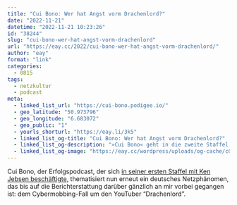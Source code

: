 ```yaml
---
title: "Cui Bono: Wer hat Angst vorm Drachenlord?"
date: "2022-11-21"
datetime: "2022-11-21 10:23:26"
id: "38244"
slug: "cui-bono-wer-hat-angst-vorm-drachenlord"
url: "https://eay.cc/2022/cui-bono-wer-hat-angst-vorm-drachenlord/"
author: "eay"
format: "link"
categories:
  - 0815
tags:
  - netzkultur
  - podcast
meta:
  - linked_list_url: "https://cui-bono.podigee.io/"
  - geo_latitude: "50.973796"
  - geo_longitude: "6.683072"
  - geo_public: "1"
  - yourls_shorturl: "https://eay.li/3k5"
  - linked_list_og-title: "Cui Bono: Wer hat Angst vorm Drachenlord?"
  - linked_list_og-description: "»Cui Bono« geht in die zweite Staffel: »Wer hat Angst vorm Drachenlord?« erzählt in fünf Episoden die Geschichte des YouTubers Rainer Winkler, der sich »Drachenlord« nennt. Seit zehn Jahren veröffentlicht er Videos, präsentiert darin seine liebsten Metal-Bands, schmiert sich Stullen, sp..."
  - linked_list_og-image: "https://eay.cc/wordpress/uploads/og-cache/c07d90e4cf72a9eb03cfa25ed23befc6.webp"
---
```


Cui Bono, der Erfolgspodcast, der sich [in seiner ersten Staffel mit Ken Jebsen beschäftigte](https://eay.cc/2021/cui-bono-wtf-happened-to-ken-jebsen/), thematisiert nun erneut ein deutsches Netz­phänomen, das bis auf die Bericht­erstattung darüber gänzlich an mir vorbei gegangen ist: dem Cybermobbing-Fall um den YouTuber “Drachenlord”.
